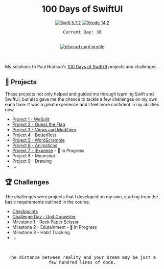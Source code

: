 <div align="center">
  <h1>100 Days of SwiftUI</h1>

[![Swift 5.7.2](https://img.shields.io/badge/Swift-5.7.2-orange?style=flat&logo=swift)](https://developer.apple.com/swift/) [![Xcode 14.2](https://img.shields.io/badge/Xcode-14.2-007ACC?style=flat&logo=Xcode&logoColor=blue)](https://developer.apple.com/xcode/)

<samp>Current Day: 38</samp>

  <br/>
  
  <a href="https://dub.sh/Aai" target="_blank">
  <img alt="discord card profile" src="https://lanyard.cnrad.dev/api/90431685472038912?bg=1e1e2e&idleMessage=Just%20chillin%27%20at%20the%20moment..." />
</a>

</div>

<br/>
<br/>

My solutions to Paul Hudson's [100 Days of SwiftUI](https://www.hackingwithswift.com/100/swiftui) projects and challenges.

## 🔖 Projects

These projects not only helped and guided me through learning Swift and SwiftUI, but also gave me the chance to tackle a few challenges on my own each time. It was a great experience and I feel more confident in my abilities now.

- [Project 1 - WeSplit](/01-WeSplit/)
- [Project 2 - Guess the Flag](/03-Guess%20the%20Flag/)
- [Project 3 - Views and Modifiers](/04-Views%20and%20Modifiers/)
- [Project 4 - BetterRest](/06-BetterRest/)
- [Project 5 - WordScramble](/07-WordScramble/)
- [Project 6 - Animations](/08-Animations)
- [Project 7 - iExpense](/10-iExpense/) - 🚧 In Progress
- Project 8 - Moonshot
- Project 9 - Drawing
- ...

## 🏆 Challenges

The challenges were projects that I developed on my own, starting from the basic requirements outlined in the course.

- [Checkpoints](/00-Checkpoint/)
- [Challenge Day - Unit Converter](/02-Challenge%20Day/)
- [Milestone 1 - Rock Paper Scissor](/05-Milestone%201/)
- Milestone 2 - Edutainment - 🚧 In Progress
- Milestone 3 - Habit Tracking
- ...

<br />
<br />

<div align="center">
<samp>The distance between reality and your dream may be just a few hundred lines of code.<samp>
</div>
